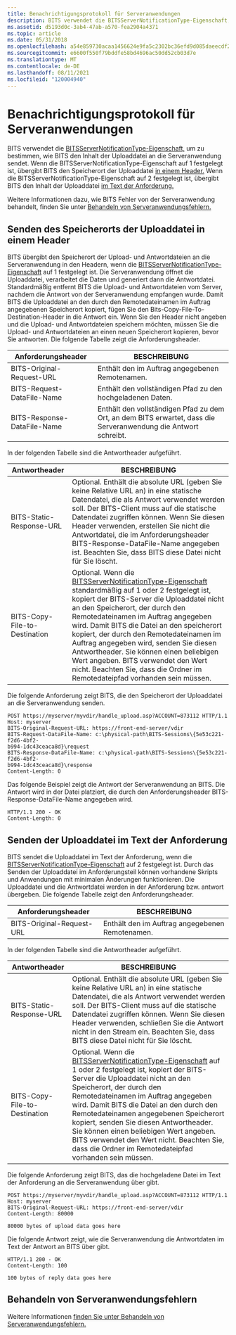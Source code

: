 ```yaml
---
title: Benachrichtigungsprotokoll für Serveranwendungen
description: BITS verwendet die BITSServerNotificationType-Eigenschaft, um zu bestimmen, wie BITS den Inhalt der Uploaddatei an die Serveranwendung sendet.
ms.assetid: d5193d0c-3ab4-47ab-a570-fea2904a4371
ms.topic: article
ms.date: 05/31/2018
ms.openlocfilehash: a54e859730acaa1456624e9fa5c2302bc36efd9d085daeecdf234aef8f74729c
ms.sourcegitcommit: e6600f550f79bddfe58bd4696ac50dd52cb03d7e
ms.translationtype: MT
ms.contentlocale: de-DE
ms.lasthandoff: 08/11/2021
ms.locfileid: "120004940"
---
```

# <a name="notification-protocol-for-server-applications"></a>Benachrichtigungsprotokoll für Serveranwendungen

BITS verwendet die [BITSServerNotificationType-Eigenschaft,](bits-iis-extension-properties.md) um zu bestimmen, wie BITS den Inhalt der Uploaddatei an die Serveranwendung sendet. Wenn die BITSServerNotificationType-Eigenschaft auf 1 festgelegt ist, übergibt BITS den Speicherort der Uploaddatei [in einem Header.](#sending-the-location-of-the-upload-file-in-a-header) Wenn die BITSServerNotificationType-Eigenschaft auf 2 festgelegt ist, übergibt BITS den Inhalt der Uploaddatei [im Text der Anforderung.](#sending-the-upload-file-in-the-body-of-the-request)

Weitere Informationen dazu, wie BITS Fehler von der Serveranwendung behandelt, finden Sie unter [Behandeln von Serveranwendungsfehlern.](#handling-server-application-errors)

## <a name="sending-the-location-of-the-upload-file-in-a-header"></a>Senden des Speicherorts der Uploaddatei in einem Header

BITS übergibt den Speicherort der Upload- und Antwortdateien an die Serveranwendung in den Headern, wenn die [BITSServerNotificationType-Eigenschaft](bits-iis-extension-properties.md) auf 1 festgelegt ist. Die Serveranwendung öffnet die Uploaddatei, verarbeitet die Daten und generiert dann die Antwortdatei. Standardmäßig entfernt BITS die Upload- und Antwortdateien vom Server, nachdem die Antwort von der Serveranwendung empfangen wurde. Damit BITS die Uploaddatei an den durch den Remotedateinamen im Auftrag angegebenen Speicherort kopiert, fügen Sie den Bits-Copy-File-To-Destination-Header in die Antwort ein. Wenn Sie den Header nicht angeben und die Upload- und Antwortdateien speichern möchten, müssen Sie die Upload- und Antwortdateien an einen neuen Speicherort kopieren, bevor Sie antworten. Die folgende Tabelle zeigt die Anforderungsheader.



| Anforderungsheader              | BESCHREIBUNG                                                                                |
|-----------------------------|--------------------------------------------------------------------------------------------|
| BITS-Original-Request-URL   | Enthält den im Auftrag angegebenen Remotenamen.                                             |
| BITS-Request-DataFile-Name  | Enthält den vollständigen Pfad zu den hochgeladenen Daten.                                               |
| BITS-Response-DataFile-Name | Enthält den vollständigen Pfad zu dem Ort, an dem BITS erwartet, dass die Serveranwendung die Antwort schreibt. |



 

In der folgenden Tabelle sind die Antwortheader aufgeführt.



| Antwortheader               | BESCHREIBUNG                                                                                                                                                                                                                                                                                                                                                                                                                                                               |
|-------------------------------|---------------------------------------------------------------------------------------------------------------------------------------------------------------------------------------------------------------------------------------------------------------------------------------------------------------------------------------------------------------------------------------------------------------------------------------------------------------------------|
| BITS-Static-Response-URL      | Optional. Enthält die absolute URL (geben Sie keine Relative URL an) in eine statische Datendatei, die als Antwort verwendet werden soll. Der BITS-Client muss auf die statische Datendatei zugriffen können. Wenn Sie diesen Header verwenden, erstellen Sie nicht die Antwortdatei, die im Anforderungsheader BITS-Response-DataFile-Name angegeben ist. Beachten Sie, dass BITS diese Datei nicht für Sie löscht.<br/>                                                                                                           |
| BITS-Copy-File-to-Destination | Optional. Wenn die [BITSServerNotificationType-Eigenschaft](bits-iis-extension-properties.md) standardmäßig auf 1 oder 2 festgelegt ist, kopiert der BITS-Server die Uploaddatei nicht an den Speicherort, der durch den Remotedateinamen im Auftrag angegeben wird. Damit BITS die Datei an den speicherort kopiert, der durch den Remotedateinamen im Auftrag angegeben wird, senden Sie diesen Antwortheader. Sie können einen beliebigen Wert angeben. BITS verwendet den Wert nicht. Beachten Sie, dass die Ordner im Remotedateipfad vorhanden sein müssen. |



 

Die folgende Anforderung zeigt BITS, die den Speicherort der Uploaddatei an die Serveranwendung senden.

``` syntax
POST https://myserver/myvdir/handle_upload.asp?ACCOUNT=873112 HTTP/1.1
Host: myserver
BITS-Original-Request-URL: https://front-end-server/vdir
BITS-Request-DataFile-Name: c:\physical-path\BITS-Sessions\{5e53c221-f2d6-4bf2-
b994-1dc43ceaca8d}\request
BITS-Response-DataFile-Name: c:\physical-path\BITS-Sessions\{5e53c221-f2d6-4bf2-
b994-1dc43ceaca8d}\response
Content-Length: 0
```

Das folgende Beispiel zeigt die Antwort der Serveranwendung an BITS. Die Antwort wird in der Datei platziert, die durch den Anforderungsheader BITS-Response-DataFile-Name angegeben wird.

``` syntax
HTTP/1.1 200 - OK
Content-Length: 0
```

## <a name="sending-the-upload-file-in-the-body-of-the-request"></a>Senden der Uploaddatei im Text der Anforderung

BITS sendet die Uploaddatei im Text der Anforderung, wenn die [BITSServerNotificationType-Eigenschaft](bits-iis-extension-properties.md) auf 2 festgelegt ist. Durch das Senden der Uploaddatei im Anforderungsteil können vorhandene Skripts und Anwendungen mit minimalen Änderungen funktionieren. Die Uploaddatei und die Antwortdatei werden in der Anforderung bzw. antwort übergeben. Die folgende Tabelle zeigt den Anforderungsheader.



| Anforderungsheader            | BESCHREIBUNG                                    |
|---------------------------|------------------------------------------------|
| BITS-Original-Request-URL | Enthält den im Auftrag angegebenen Remotenamen. |



 

In der folgenden Tabelle sind die Antwortheader aufgeführt.



| Antwortheader               | BESCHREIBUNG                                                                                                                                                                                                                                                                                                                                                                                                                                        |
|-------------------------------|----------------------------------------------------------------------------------------------------------------------------------------------------------------------------------------------------------------------------------------------------------------------------------------------------------------------------------------------------------------------------------------------------------------------------------------------------|
| BITS-Static-Response-URL      | Optional. Enthält die absolute URL (geben Sie keine Relative URL an) in eine statische Datendatei, die als Antwort verwendet werden soll. Der BITS-Client muss auf die statische Datendatei zugriffen können. Wenn Sie diesen Header verwenden, schließen Sie die Antwort nicht in den Stream ein. Beachten Sie, dass BITS diese Datei nicht für Sie löscht.<br/>                                                                                                                                      |
| BITS-Copy-File-to-Destination | Optional. Wenn die [BITSServerNotificationType-Eigenschaft](bits-iis-extension-properties.md) auf 1 oder 2 festgelegt ist, kopiert der BITS-Server die Uploaddatei nicht an den Speicherort, der durch den Remotedateinamen im Auftrag angegeben wird. Damit BITS die Datei an den durch den Remotedateinamen angegebenen Speicherort kopiert, senden Sie diesen Antwortheader. Sie können einen beliebigen Wert angeben. BITS verwendet den Wert nicht. Beachten Sie, dass die Ordner im Remotedateipfad vorhanden sein müssen. |



 

Die folgende Anforderung zeigt BITS, das die hochgeladene Datei im Text der Anforderung an die Serveranwendung über gibt.

``` syntax
POST https://myserver/myvdir/handle_upload.asp?ACCOUNT=873112 HTTP/1.1
Host: myserver
BITS-Original-Request-URL: https://front-end-server/vdir
Content-Length: 80000

80000 bytes of upload data goes here
```

Die folgende Antwort zeigt, wie die Serveranwendung die Antwortdaten im Text der Antwort an BITS über gibt.

``` syntax
HTTP/1.1 200 - OK
Content-Length: 100

100 bytes of reply data goes here
```

## <a name="handling-server-application-errors"></a>Behandeln von Serveranwendungsfehlern

Weitere Informationen [finden Sie unter Behandeln von Serveranwendungsfehlern.](handling-server-application-errors.md)

 

 





